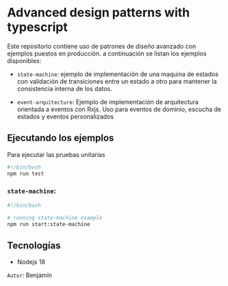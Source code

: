 # Advanced design patterns with typescript

Este repositorio contiene uso de patrones de diseño avanzado con ejemplos puestos en producción. a continuación se listan 
los ejemplos disponibles:

* `state-machine`: ejemplo de implementación de una maquina de estados con validación de transiciones entre un estado a otro para mantener la consistencia interna de los datos.

* `event-arquitecture`: Ejemplo de implementación de arquitectura orientada a eventos con Rxjs. Uso para eventos de dominio, escucha de estados y eventos personalizados


## Ejecutando los ejemplos 

Para ejecutar las pruebas unitarias

```bash
#!/bin/bash
npm run test
```

### `state-machine`:
```bash
#!/bin/bash

# running state-machine example 
npm run start:state-machine
```

## Tecnologías

* Nodejs 18


`Autor`: Benjamín
